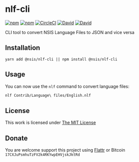 # nlf-cli

[![npm](https://flat.badgen.net/npm/license/@nsis/nlf-cli)](https://www.npmjs.org/package/@nsis/nlf-cli)
[![npm](https://flat.badgen.net/npm/v/@nsis/nlf-cli)](https://www.npmjs.org/package/@nsis/nlf-cli)
[![CircleCI](https://flat.badgen.net/circleci/github/idleberg/node-nlf-cli)](https://circleci.com/gh/idleberg/node-nlf-cli)
[![David](https://flat.badgen.net/david/dep/idleberg/node-nlf-cli)](https://david-dm.org/idleberg/node-nlf-cli)
[![David](https://flat.badgen.net/david/dev/idleberg/node-nlf-cli)](https://david-dm.org/idleberg/node-nlf-cli?type=dev)

CLI tool to convert NSIS Language Files to JSON and vice versa

## Installation

`yarn add @nsis/nlf-cli || npm install @nsis/nlf-cli`

## Usage

You can now use the `nlf` command to convert language files:

```sh
nlf Contrib/Language\ files/English.nlf
```

## License

This work is licensed under [The MIT License](https://opensource.org/licenses/MIT)

## Donate

You are welcome support this project using [Flattr](https://flattr.com/submit/auto?user_id=idleberg&url=https://github.com/idleberg/node-nlf-cli) or Bitcoin `17CXJuPsmhuTzFV2k4RKYwpEHVjskJktRd`

